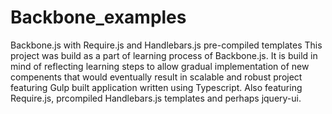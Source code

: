 # Backbone_examples
Backbone.js with Require.js and Handlebars.js pre-compiled templates 
This project was build as a part of learning process of Backbone.js. 
It is build in mind of reflecting learning steps to allow gradual implementation of new compenents that would eventually
result in scalable and robust project featuring Gulp built application written using Typescript.
Also featuring Require.js, prcompiled Handlebars.js templates and perhaps jquery-ui.
